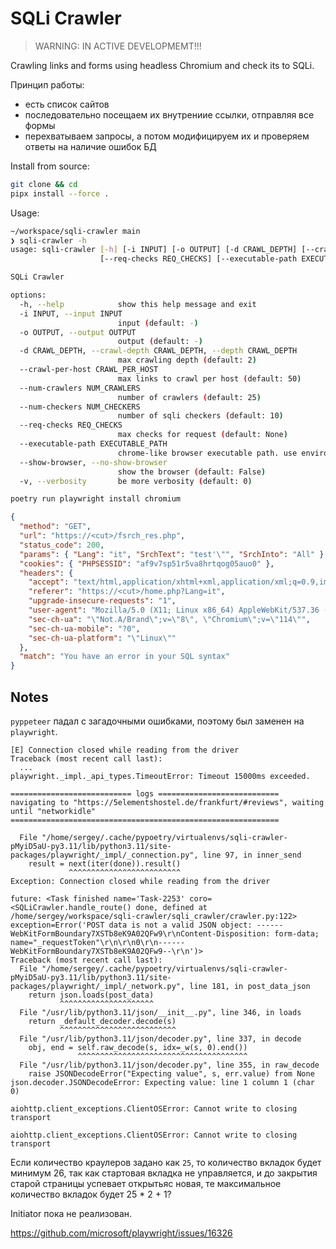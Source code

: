 # SQLi Crawler

> WARNING: IN ACTIVE DEVELOPMEMT!!!

Crawling links and forms using headless Chromium and check its to SQLi.

Принцип работы:

- есть список сайтов
- последовательно посещаем их внутрениие ссылки, отправляя все формы
- перехватываем запросы, а потом модифицируем их и проверяем ответы на наличие ошибок БД

Install from source:

```bash
git clone && cd
pipx install --force .
```

Usage:

```bash
~/workspace/sqli-crawler main
❯ sqli-crawler -h
usage: sqli-crawler [-h] [-i INPUT] [-o OUTPUT] [-d CRAWL_DEPTH] [--crawl-per-host CRAWL_PER_HOST] [--num-crawlers NUM_CRAWLERS] [--num-checkers NUM_CHECKERS]
                    [--req-checks REQ_CHECKS] [--executable-path EXECUTABLE_PATH] [--show-browser | --no-show-browser] [-v]

SQLi Crawler

options:
  -h, --help            show this help message and exit
  -i INPUT, --input INPUT
                        input (default: -)
  -o OUTPUT, --output OUTPUT
                        output (default: -)
  -d CRAWL_DEPTH, --crawl-depth CRAWL_DEPTH, --depth CRAWL_DEPTH
                        max crawling depth (default: 2)
  --crawl-per-host CRAWL_PER_HOST
                        max links to crawl per host (default: 50)
  --num-crawlers NUM_CRAWLERS
                        number of crawlers (default: 25)
  --num-checkers NUM_CHECKERS
                        number of sqli checkers (default: 10)
  --req-checks REQ_CHECKS
                        max checks for request (default: None)
  --executable-path EXECUTABLE_PATH
                        chrome-like browser executable path. use environment variable `CHROME_EXECUTABLE_PATH` instead (default: None)
  --show-browser, --no-show-browser
                        show the browser (default: False)
  -v, --verbosity       be more verbosity (default: 0)
```

```bash
poetry run playwright install chromium
```

```json
{
  "method": "GET",
  "url": "https://<cut>/fsrch_res.php",
  "status_code": 200,
  "params": { "Lang": "it", "SrchText": "test'\"", "SrchInto": "All" },
  "cookies": { "PHPSESSID": "af9v7sp51r5va8hrtqog05auo0" },
  "headers": {
    "accept": "text/html,application/xhtml+xml,application/xml;q=0.9,image/avif,image/webp,image/apng,*/*;q=0.8,application/signed-exchange;v=b3;q=0.7",
    "referer": "https://<cut>/home.php?Lang=it",
    "upgrade-insecure-requests": "1",
    "user-agent": "Mozilla/5.0 (X11; Linux x86_64) AppleWebKit/537.36 (KHTML, like Gecko) Chrome/114.0.0.0 Safari/537.36",
    "sec-ch-ua": "\"Not.A/Brand\";v=\"8\", \"Chromium\";v=\"114\"",
    "sec-ch-ua-mobile": "?0",
    "sec-ch-ua-platform": "\"Linux\""
  },
  "match": "You have an error in your SQL syntax"
}
```

## Notes

`pyppeteer` падал с загадочными ошибками, поэтому был заменен на `playwright`.

```
[E] Connection closed while reading from the driver
Traceback (most recent call last):
  ...
playwright._impl._api_types.TimeoutError: Timeout 15000ms exceeded.

=========================== logs ===========================
navigating to "https://5elementshostel.de/frankfurt/#reviews", waiting until "networkidle"
============================================================

  File "/home/sergey/.cache/pypoetry/virtualenvs/sqli-crawler-pMyiD5aU-py3.11/lib/python3.11/site-packages/playwright/_impl/_connection.py", line 97, in inner_send
    result = next(iter(done)).result()
             ^^^^^^^^^^^^^^^^^^^^^^^^^
Exception: Connection closed while reading from the driver

future: <Task finished name='Task-2253' coro=<SQLiCrawler.handle_route() done, defined at /home/sergey/workspace/sqli-crawler/sqli_crawler/crawler.py:122> exception=Error('POST data is not a valid JSON object: ------WebKitFormBoundary7XSTb8eK9A02QFw9\r\nContent-Disposition: form-data; name="_requestToken"\r\n\r\n0\r\n------WebKitFormBoundary7XSTb8eK9A02QFw9--\r\n')>
Traceback (most recent call last):
  File "/home/sergey/.cache/pypoetry/virtualenvs/sqli-crawler-pMyiD5aU-py3.11/lib/python3.11/site-packages/playwright/_impl/_network.py", line 181, in post_data_json
    return json.loads(post_data)
           ^^^^^^^^^^^^^^^^^^^^^
  File "/usr/lib/python3.11/json/__init__.py", line 346, in loads
    return _default_decoder.decode(s)
           ^^^^^^^^^^^^^^^^^^^^^^^^^^
  File "/usr/lib/python3.11/json/decoder.py", line 337, in decode
    obj, end = self.raw_decode(s, idx=_w(s, 0).end())
               ^^^^^^^^^^^^^^^^^^^^^^^^^^^^^^^^^^^^^^
  File "/usr/lib/python3.11/json/decoder.py", line 355, in raw_decode
    raise JSONDecodeError("Expecting value", s, err.value) from None
json.decoder.JSONDecodeError: Expecting value: line 1 column 1 (char 0)

aiohttp.client_exceptions.ClientOSError: Cannot write to closing transport

aiohttp.client_exceptions.ClientOSError: Cannot write to closing transport
```

Если количество краулеров задано как `25`, то количество вкладок будет минимум 26, так как стартовая вкладка не управляется, и до закрытия старой страницы успевает открытьяс новая, те максимальное количество вкладок будет 25 \* 2 + 1?

Initiator пока не реализован.

https://github.com/microsoft/playwright/issues/16326

